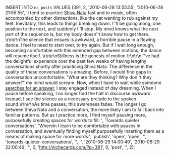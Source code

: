 INSERT INTO `nc_posts` VALUES (391, 2, '2010-06-28 13:55:55', '2010-06-28 
21:55:55', 'I tend to practice <a href="/dance-of-shiva/" title="My attempt to 
define Shiva Nata yoga.">Shiva Nata</a> fast and to music, often accompanied by 
other distractions, like the cat wanting to rub against my feet. Inevitably, 
this leads to things breaking down. I''ll be going along, one position to the 
next, and suddenly I''ll stop. My mind knows what the next part of the sequence 
is, but my body doesn''t know how to get there.  \r\n\r\nThe silence that 
ensues is awkward, a horrible pause in a flowing dance. I feel to need to start 
over, to try again. But if I wait long enough, becoming comfortable with this 
extended gap between motions, the dance will resume itself. \r\n\r\nStillness 
is the genesis of motion.\r\n\r\nI''ve had the delightful experience over the 
past few weeks of having lengthy conversations shortly after practicing Shiva 
Nata. The difference in the quality of these conversations is amazing. Before, 
I would find gaps in conversation uncomfortable. "What are they thinking? Why 
don''t they answer?" my mind would scream. Now, when I have to wait while 
someone <a 
href="http://www.renegadeyogi.com/better-living/language-learning/language-learn
ing-hack-to-multiply-your-vocab-and-deepen-your-conversations/" title="Eric 
Normand&#8217;s trick for eliminating the pause in language recall.">searches 
for an answer</a>, I stay engaged instead of day dreaming. When I pause before 
speaking, I no longer find the halt in discourse awkward. Instead, I see the 
silence as a necessary prelude to the spoken sound.\r\n\r\nAs time passes, this 
awareness fades. The longer I go between Shiva Nata and a conversation, the 
more likely I am to fall back into familiar patterns. But as I practice more, I 
find myself pausing more, purposefully creating spaces for words to fill. ', 
'Towards quieter conversations', 'Wherein I learn to be comfortable with pauses 
in conversation, and eventually finding myself purposefully inserting them as a 
means of making space for more words.', 'publish', 'open', 'open', '', 
'towards-quieter-conversations', '', '', '2010-06-29 14:00:49', '2010-06-29 
22:00:49', '', 0, 'http://nichecards.com/?p=391', 0, 'post', '', 2);

